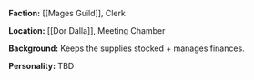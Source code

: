 **Faction:**
[[Mages Guild]], Clerk

**Location:** 
[[Dor Dalla]], Meeting Chamber

**Background:**
Keeps the supplies stocked + manages finances.

**Personality:**
TBD